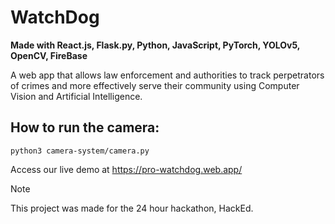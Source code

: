 # WatchDog
**Made with React.js, Flask.py, Python, JavaScript, PyTorch, YOLOv5, OpenCV, FireBase**

A web app that allows law enforcement and authorities to track perpetrators of crimes and more effectively serve their community using Computer Vision and Artificial Intelligence.

## How to run the camera:
```
python3 camera-system/camera.py
``` 

Access our live demo at https://pro-watchdog.web.app/

>[!NOTE]
>This project was made for the 24 hour hackathon, HackEd.

